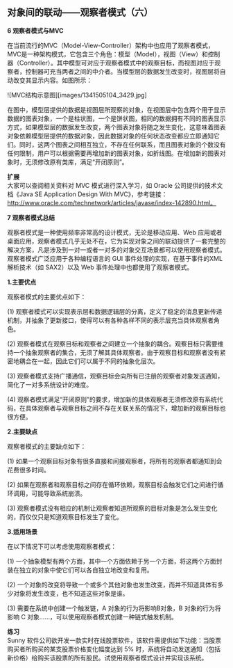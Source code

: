 ## 对象间的联动——观察者模式（六）  

**6 观察者模式与MVC**  

在当前流行的MVC（Model-View-Controller）架构中也应用了观察者模式，MVC是一种架构模式，它包含三个角色：模型（Model），视图（View）和控制器（Controller）。其中模型可对应于观察者模式中的观察目标，而视图对应于观察者，控制器可充当两者之间的中介者。当模型层的数据发生改变时，视图层将自动改变其显示内容。如图所示：  

![MVC结构示意图][images/1341505104_3429.jpg] 

在图中，模型层提供的数据是视图层所观察的对象，在视图层中包含两个用于显示数据的图表对象，一个是柱状图，一个是饼状图，相同的数据拥有不同的图表显示方式，如果模型层的数据发生改变，两个图表对象将随之发生变化，这意味着图表对象依赖模型层提供的数据对象，因此数据对象的任何状态改变都应立即通知它们。同时，这两个图表之间相互独立，不存在任何联系，而且图表对象的个数没有任何限制，用户可以根据需要再增加新的图表对象，如折线图。在增加新的图表对象时，无须修改原有类库，满足“开闭原则”。  

**扩展**  
大家可以查阅相关资料对 MVC 模式进行深入学习，如 Oracle 公司提供的技术文档《Java SE Application Design With MVC》，参考链接：http://www.oracle.com/technetwork/articles/javase/index-142890.html。  

**7 观察者模式总结**  

观察者模式是一种使用频率非常高的设计模式，无论是移动应用、Web 应用或者桌面应用，观察者模式几乎无处不在，它为实现对象之间的联动提供了一套完整的解决方案，凡是涉及到一对一或者一对多的对象交互场景都可以使用观察者模式。观察者模式广泛应用于各种编程语言的 GUI 事件处理的实现，在基于事件的XML解析技术（如 SAX2）以及 Web 事件处理中也都使用了观察者模式。  

**1.主要优点**  

观察者模式的主要优点如下：  

(1) 观察者模式可以实现表示层和数据逻辑层的分离，定义了稳定的消息更新传递机制，并抽象了更新接口，使得可以有各种各样不同的表示层充当具体观察者角色。  

(2) 观察者模式在观察目标和观察者之间建立一个抽象的耦合。观察目标只需要维持一个抽象观察者的集合，无须了解其具体观察者。由于观察目标和观察者没有紧密地耦合在一起，因此它们可以属于不同的抽象化层次。  

(3) 观察者模式支持广播通信，观察目标会向所有已注册的观察者对象发送通知，简化了一对多系统设计的难度。  

(4) 观察者模式满足“开闭原则”的要求，增加新的具体观察者无须修改原有系统代码，在具体观察者与观察目标之间不存在关联关系的情况下，增加新的观察目标也很方便。  

**2.主要缺点**  

观察者模式的主要缺点如下：  

(1) 如果一个观察目标对象有很多直接和间接观察者，将所有的观察者都通知到会花费很多时间。  

(2) 如果在观察者和观察目标之间存在循环依赖，观察目标会触发它们之间进行循环调用，可能导致系统崩溃。  

(3) 观察者模式没有相应的机制让观察者知道所观察的目标对象是怎么发生变化的，而仅仅只是知道观察目标发生了变化。  

**3.适用场景**  

在以下情况下可以考虑使用观察者模式：  

(1) 一个抽象模型有两个方面，其中一个方面依赖于另一个方面，将这两个方面封装在独立的对象中使它们可以各自独立地改变和复用。  

(2) 一个对象的改变将导致一个或多个其他对象也发生改变，而并不知道具体有多少对象将发生改变，也不知道这些对象是谁。  

(3) 需要在系统中创建一个触发链，A 对象的行为将影响B对象，B 对象的行为将影响 C 对象……，可以使用观察者模式创建一种链式触发机制。  

**练习**  
Sunny 软件公司欲开发一款实时在线股票软件，该软件需提供如下功能：当股票购买者所购买的某支股票价格变化幅度达到 5% 时，系统将自动发送通知（包括新价格）给购买该股票的所有股民。试使用观察者模式设计并实现该系统。

